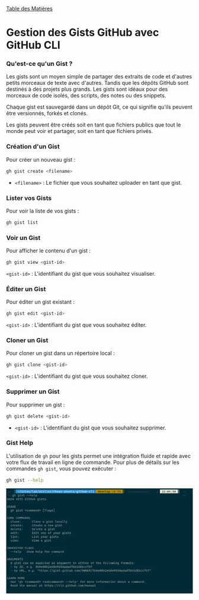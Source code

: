 <a href="README.md">Table des Matières</a>

# Gestion des Gists GitHub avec GitHub CLI

### Qu'est-ce qu'un Gist ?

Les gists sont un moyen simple de partager des extraits de code et d'autres petits morceaux de texte avec d'autres. Tandis que les dépôts GitHub sont destinés à des projets plus grands. Les gists sont idéaux pour des morceaux de code isolés, des scripts, des notes ou des snippets. 

Chaque gist est sauvegardé dans un dépôt Git, ce qui signifie qu'ils peuvent être versionnés, forkés et clonés.

Les gists peuvent être créés soit en tant que fichiers publics que tout le monde peut voir et partager, soit en tant que fichiers privés.

### Création d'un Gist

Pour créer un nouveau gist :

```sh
gh gist create <filename>
```

- `<filename>` : Le fichier que vous souhaitez uploader en tant que gist.

### Lister vos Gists

Pour voir la liste de vos gists :

```sh
gh gist list
```

### Voir un Gist

Pour afficher le contenu d'un gist :

```sh
gh gist view <gist-id>
```
 `<gist-id>` : L'identifiant du gist que vous souhaitez visualiser.

### Éditer un Gist

Pour éditer un gist existant :

```sh
gh gist edit <gist-id>
```

`<gist-id>` : L'identifiant du gist que vous souhaitez éditer.

### Cloner un Gist

Pour cloner un gist dans un répertoire local :

```sh
gh gist clone <gist-id>
```
`<gist-id>` : L'identifiant du gist que vous souhaitez cloner.

### Supprimer un Gist

Pour supprimer un gist :

```sh
gh gist delete <gist-id>
```

- `<gist-id>` : L'identifiant du gist que vous souhaitez supprimer.

### Gist Help 

L'utilisation de `gh` pour les gists permet une intégration fluide et rapide avec votre flux de travail en ligne de commande. Pour plus de détails sur les commandes `gh gist`, vous pouvez exécuter :

```sh
gh gist --help
```

<div align="center">
  <img src="images/gistHelp.png"/>
</div>